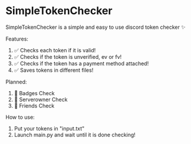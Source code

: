 # SimpleTokenChecker

SimpleTokenChecker is a simple and easy to use discord token checker ✨


Features:
1) ✅ Checks each token if it is valid!
2) ✅ Checks if the token is unverified, ev or fv!
3) ✅ Checks if the token has a payment method attached!
4) ✅ Saves tokens in different files!

Planned:
1) 🎫 Badges Check
2) 👑 Serverowner Check
3) 🧑 Friends Check


How to use:
1) Put your tokens in "input.txt"
2) Launch main.py and wait until it is done checking!
